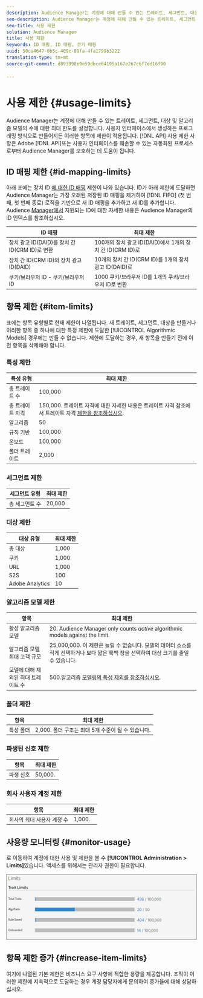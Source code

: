 ```yaml
---
description: Audience Manager는 계정에 대해 만들 수 있는 트레이트, 세그먼트, 대상 및 알고리즘 모델의 수에 대한 최대 한도를 설정합니다. 사용자 인터페이스에서 생성하든 API 메서드를 통해 프로그래밍 방식으로 만들어졌든 이러한 항목에 제한이 적용됩니다. 사용 제한은 Audience Manager를 API 또는 사용자 인터페이스 손상 시도를 위한 자동화된 프로세스로부터 보호합니다.
seo-description: Audience Manager는 계정에 대해 만들 수 있는 트레이트, 세그먼트, 대상 및 알고리즘 모델의 수에 대한 최대 한도를 설정합니다. 사용자 인터페이스에서 생성하든 API 메서드를 통해 프로그래밍 방식으로 만들어졌든 이러한 항목에 제한이 적용됩니다. 사용 제한은 Audience Manager를 API 또는 사용자 인터페이스 손상 시도를 위한 자동화된 프로세스로부터 보호합니다.
seo-title: 사용 제한
solution: Audience Manager
title: 사용 제한
keywords: ID 매핑, ID 매핑, 쿠키 매핑
uuid: 50ca4647-0b5c-409c-89fa-4fa1799b3222
translation-type: tm+mt
source-git-commit: d893998e9e59dbce64195a167e267c6f7ed16f90

---
```



#  사용 제한 {#usage-limits}

Audience Manager는 계정에 대해 만들 수 있는 트레이트, 세그먼트, 대상 및 알고리즘 모델의 수에 대한 최대 한도를 설정합니다. 사용자 인터페이스에서 생성하든 프로그래밍 방식으로 만들어지든 이러한 항목에 제한이 적용됩니다. [!DNL API] 사용 제한 사항은 Adobe [!DNL API]또는 사용자 인터페이스를 훼손할 수 있는 자동화된 프로세스로부터 Audience Manager를 보호하는 데 도움이 됩니다.

## ID 매핑 제한 {#id-mapping-limits}

아래 표에는 장치 ID [에 대한 ID 매핑](../../integration/sending-audience-data/batch-data-transfer-explained/id-sync-http.md) 제한이 나와 있습니다. ID가 아래 제한에 도달하면 Audience Manager는 가장 오래된 저장된 ID 매핑을 제거하여 [!DNL FIFO] (첫 번째, 첫 번째 종료) 로직을 기반으로 새 ID 매핑을 추가하고 새 ID를 추가합니다. Audience [Manager에서](../../reference/ids-in-aam.md) 지원되는 ID에 대한 자세한 내용은 Audience Manager의 ID 인덱스를 참조하십시오.

| ID 매핑 | 최대 제한 |
|-----------|-------------- |
| 장치 광고 ID(DAID)를 장치 간 ID(CRM ID)로 변환 | 100개의 장치 광고 ID(DAID)에서 1개의 장치 간 ID(CRM ID)로 |
| 장치 간 ID(CRM ID)와 장치 광고 ID(DAID) | 10개의 장치 간 ID(CRM ID)를 1개의 장치 광고 ID(DAID)로 |
| 쿠키/브라우저 ID - 쿠키/브라우저 ID | 1000 쿠키/브라우저 ID를 1개의 쿠키/브라우저 ID로 변환 |

## 항목 제한 {#item-limits}

표에는 항목 유형별로 현재 제한이 나열됩니다. 새 트레이트, 세그먼트, 대상을 만들거나 이러한 항목 중 하나에 대한 특정 제한에 도달한 [!UICONTROL Algorithmic Models] 경우에는 만들 수 없습니다. 제한에 도달하는 경우, 새 항목을 만들기 전에 이전 항목을 삭제해야 합니다.

### 특성 제한

| 특성 유형 | 최대 제한 |
| -------------------------- | ------------------------------------- |
| 총 트레이트 수 | 100,000 |
| 총 트레이트 자격 | 150,000. 트레이트 자격에 대한 자세한 내용은 트레이트 자격 참조에서 트레이트 자격 [제한을 참조하십시오](/help/using/features/traits/trait-qualification-reference.md#trait-qualification-limit). |
| 알고리즘 | 50 |
| 규칙 기반 | 100,000 |
| 온보드 | 100,000 |
| 폴더 트레이트 | 2,000 |

### 세그먼트 제한

| 세그먼트 유형 | 최대 제한 |
| -------------- | ------------- |
| 총 세그먼트 수 | 20,000 |

### 대상 제한

| 대상 유형 | 최대 제한 |
| ------------------ | ------------- |
| 총 대상 | 1,000 |
| 쿠키 | 1,000 |
| URL | 1,000 |
| S2S | 100 |
| Adobe Analytics | 10 |

### 알고리즘 모델 제한

| 항목 | 최대 제한 |
| -------- | ----- |
| 활성 알고리즘 모델 | 20. Audience Manager only counts *active* algorithmic models against the limit. |
| 알고리즘 모델 최대 고객 규모 | 25,000,000.  이 제한은 늘릴 수 없습니다. 모델의 데이터 소스를 적게 선택하거나 보다 짧은 룩백 창을 선택하여 대상 크기를 줄일 수 있습니다. |
| 모델에 대해 제외된 최대 트레이트 수 | 500.알고리즘 [모델링의 특성 제외를 참조하십시오](/help/using/features/algorithmic-models/trait-exclusion-algo-models.md). |

### 폴더 제한

| 항목 | 최대 제한 |
| ------------- | ------------------ |
|  특성 폴더 | 2,000.  폴더 구조는 최대 5개 수준이 될 수 있습니다. |

### 파생된 신호 제한

| 항목 | 최대 제한 |
| --------------- | ------------- |
| 파생 신호 | 50,000. |

### 회사 사용자 계정 제한

| 항목 | 최대 제한 |
| ----------- | ------------- |
| 회사의 최대 사용자 계정 수 | 1,000. |

## 사용량 모니터링 {#monitor-usage}

로 이동하여 계정에 대한 사용 및 제한을 볼 수 **[!UICONTROL Administration > Limits]**&#x200B;있습니다. 액세스를 위해서는 관리자 권한이 필요합니다.

![사용량 제한 이미지](assets/usage-limits.png)

## 항목 제한 증가 {#increase-item-limits}

여기에 나열된 기본 제한은 비즈니스 요구 사항에 적합한 용량을 제공합니다. 조직이 이러한 제한에 지속적으로 도달하는 경우 계정 담당자에게 문의하여 증가율에 대해 상담하십시오.